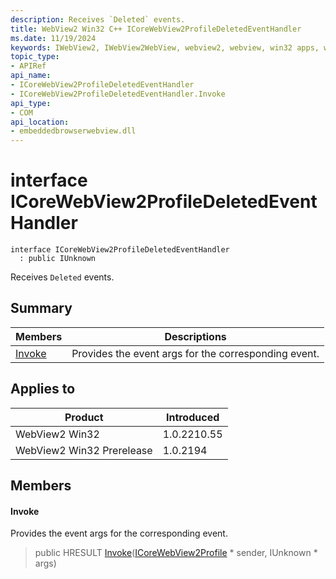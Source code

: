```yaml
---
description: Receives `Deleted` events.
title: WebView2 Win32 C++ ICoreWebView2ProfileDeletedEventHandler
ms.date: 11/19/2024
keywords: IWebView2, IWebView2WebView, webview2, webview, win32 apps, win32, edge, ICoreWebView2, ICoreWebView2Controller, browser control, edge html, ICoreWebView2ProfileDeletedEventHandler
topic_type: 
- APIRef
api_name:
- ICoreWebView2ProfileDeletedEventHandler
- ICoreWebView2ProfileDeletedEventHandler.Invoke
api_type:
- COM
api_location:
- embeddedbrowserwebview.dll
---
```


# interface ICoreWebView2ProfileDeletedEventHandler

```
interface ICoreWebView2ProfileDeletedEventHandler
  : public IUnknown
```

Receives `Deleted` events.

## Summary

 Members                        | Descriptions
--------------------------------|---------------------------------------------
[Invoke](#invoke) | Provides the event args for the corresponding event.

## Applies to

Product                         | Introduced
--------------------------------|---------------------------------------------
WebView2 Win32            |    1.0.2210.55
WebView2 Win32 Prerelease |    1.0.2194

## Members

#### Invoke

Provides the event args for the corresponding event.

> public HRESULT [Invoke](#invoke)([ICoreWebView2Profile](icorewebview2profile.md#icorewebview2profile) * sender, IUnknown * args)

